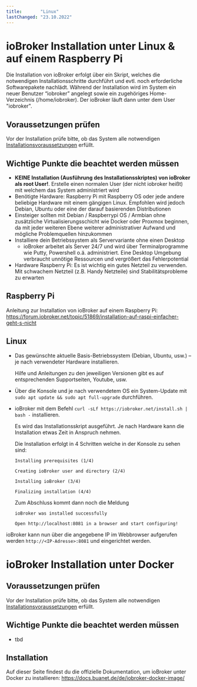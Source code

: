 ```yaml
---
title:       "Linux"
lastChanged: "23.10.2022"
---
```



# ioBroker Installation unter Linux & auf einem Raspberry Pi

Die Installation von ioBroker erfolgt über ein Skript, welches die notwendigen 
Installationsschritte durchführt und evtl. noch erforderliche Softwarepakete nachlädt.
Während der Installation wird im System ein neuer Benutzer “iobroker” angelegt sowie ein
zugehöriges Home-Verzeichnis (/home/iobroker). Der ioBroker läuft dann unter dem User "iobroker". 


## Voraussetzungen prüfen
Vor der Installation prüfe bitte, ob das System alle notwendigen [Installationsvoraussetzungen](requirements.md) erfüllt.

## Wichtige Punkte die beachtet werden müssen
- **KEINE Installation (Ausführung des Installationsskriptes) von ioBroker als root User!**. Erstelle einen normalen User (der nicht iobroker heißt) mit welchem das System administriert wird
- Benötigte Hardware: Raspberry Pi mit Raspberry OS oder jede andere beliebige Hardware mit einem gängigen Linux. Empfohlen wird jedoch Debian, Ubuntu oder eine der darauf basierenden Distributionen 
- Einsteiger sollten mit Debian / Raspberrypi OS / Armbian ohne  zusätzliche Virtualisierungsschicht wie Docker oder Proxmox beginnen, da mit jeder weiteren Ebene weiterer administrativer Aufwand und mögliche Problemquellen hinzukommen
- Installiere dein Betriebssystem als Servervariante ohne einen Desktop
  - ioBroker arbeitet als Server 24/7 und wird über Terminalprogramme wie Putty, Powershell o.ä. administriert. Eine Desktop Umgebung verbraucht unnötige Ressourcen und vergrößert das Fehlerpotential
- Hardware Raspberry Pi: Es ist wichtig ein gutes Netzteil zu verwenden. Mit schwachem Netzteil (z.B. Handy Netzteile) 
sind Stabilitätsprobleme zu erwarten


## Raspberry Pi 
Anleitung zur Installation von ioBroker auf einem Raspberry Pi: https://forum.iobroker.net/topic/51869/installation-auf-raspi-einfacher-geht-s-nicht

## Linux 

* Das gewünschte aktuelle Basis-Betriebssystem (Debian, Ubuntu, usw.) – je nach verwendeter Hardware installieren.

  Hilfe und Anleitungen zu den jeweiligen Versionen gibt es auf entsprechenden Supportseiten, Youtube, usw.
 
* Über die Konsole und je nach verwendetem OS ein System-Update  mit ``sudo apt update && sudo apt full-upgrade`` durchführen.

* ioBroker mit dem Befehl ``curl -sLf https://iobroker.net/install.sh | bash -`` installieren.

  Es wird das Installationsskript ausgeführt. Je nach Hardware kann die Installation etwas Zeit in Anspruch nehmen.
  
  Die Installation erfolgt in 4 Schritten welche in der Konsole zu sehen sind:

  ``Installing prerequisites (1/4)``

  ``Creating ioBroker user and directory (2/4)``

  ``Installing ioBroker (3/4)``

  ``Finalizing installation (4/4)``

  Zum Abschluss kommt dann noch die Meldung 
  
  ``ioBroker was installed successfully``

  ``Open http://localhost:8081 in a browser and start configuring!``

ioBroker kann nun über die angegebene IP im Webbrowser aufgerufen werden ``http://<IP-Adresse>:8081`` und eingerichtet werden.


# ioBroker Installation unter Docker
## Voraussetzungen prüfen
Vor der Installation prüfe bitte, ob das System alle notwendigen [Installationsvoraussetzungen](requirements.md) erfüllt.

## Wichtige Punkte die beachtet werden müssen
- tbd

## Installation
Auf dieser Seite findest du die offizielle Dokumentation, um ioBroker unter Docker zu installieren: https://docs.buanet.de/de/iobroker-docker-image/